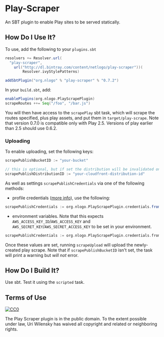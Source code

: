 # Play-Scraper

An SBT plugin to enable Play sites to be served statically.

## How Do I Use It?

To use, add the following to your `plugins.sbt`
```scala
resolvers += Resolver.url(
  "play-scraper",
    url("http://dl.bintray.com/content/netlogo/play-scraper"))(
        Resolver.ivyStylePatterns)

addSbtPlugin("org.nlogo" % "play-scraper" % "0.7.2")
```

In your `build.sbt`, add:
```scala
enablePlugins(org.nlogo.PlayScrapePlugin)
scrapeRoutes ++= Seq("/foo", "/bar.js")
```

You will then have access to the `scrapePlay` sbt task, which will scrape the routes specified, plus play assets, and put them in `target/play-scrape`.
Note that version 0.7.0 is compatible only with Play 2.5. Versions of play earlier than 2.5 should use 0.6.2.

### Uploading

To enable uploading, set the following keys:

```scala
scrapePublishBucketID := "your-bucket"

// this is optional, but if set the distribution will be invalidated on upload
scrapePublishDistributionID := "your-cloudfront-distribution-id"
```

As well as settings `scrapePublishCredentials` via one of the following methods:

* profile credentials ([more info](http://docs.aws.amazon.com/cli/latest/userguide/cli-chap-getting-started.html#config-settings-and-precedence)), use the following:
```scala
scrapePublishCredentials := org.nlogo.PlayScrapePlugin.credentials.fromCredentialsProfile("your credential name")
```

* environment variables. Note that this expects `AWS_ACCESS_KEY_ID`/`AWS_ACCESS_KEY` and `AWS_SECRET_KEY`/`AWS_SECRET_ACCESS_KEY` to be set in your environment.
```scala
scrapePublishCredentials := org.nlogo.PlayScrapePlugin.credentials.fromEnvironmentVariables
```

Once these values are set, running `scrapeUpload` will upload the newly-created play scrape.
Note that if `scrapePublishBucketID` isn't set, the task will print a warning but *will not* error.

## How Do I Build It?

Use sbt. Test it using the `scripted` task.

## Terms of Use

[![CC0](http://i.creativecommons.org/p/zero/1.0/88x31.png)](http://creativecommons.org/publicdomain/zero/1.0/)

The Play Scraper plugin is in the public domain.  To the extent possible under law, Uri Wilensky has waived all copyright and related or neighboring rights.
